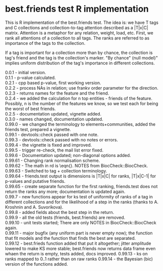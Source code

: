 best.friends test R implementation
===

This is R implementation of the best.friends test.
The idea is: we have T tags and C collections and 
collection-to-tag attention described as a |T|x|C| matrix.
Attention is a metaphor for any relation, weight, load, etc.
First, we rank all attentions of a collection to all tags. 
The ranks are referred to as importance of the tags to the collection.

If a tag is important for a collection more than by chance, 
the collection is tag's friend and the tag is the collection's marker.
"By chance" (null model)" implies uniform distribution of the tag's 
importance in different collections. 

0.0.1 - initial version.  
0.1.1 - p-value calculated.  
0.2.1 - cpp based p-value, first working version.  
0.2.2 - process NAs in relation; use frankv order parameter for the direction.  
0.2.3 - returns names for the feature and the friend.  
0.2.4 - we added the calculation for n top entities - friends of the feature.  
Possibly, n is the number of the features we know, so we test each for being
the worst of best friends.  
0.2.5 - documentation updated, vignette added.  
0.3.0 - names changed, documentation updated.  
0.99.0 - we changed the terminology to elements+communities, added the friends test, prepared a vignette.  
0.99.1 - devtools::check passed with one note.  
0.99.3 - devtools::check passed with no notes or errors.   
0.99.4 - the vignette is fixed and improved.  
0.99.5 - trigger re-check, the mail list error fixed.  
0.99.6 - Documentation updated; non-diagonal options added.   
0.99.61 - Changing rank normalisation scheme.  
0.99.62 - The math in rd is \eqn{}. NOTES from BiocCheck::BiocCheck.  
0.99.63 - Switched to tag + collection terminology.  
0.99.64 - friends.test output is dimensions is |T|x|C| for ranks, |T|x|C-1| for p-values and putative friends.  
0.99.65 - create separate function for the first ranking, friends.test does not return the ranks any more; documentation is updated again.  
0.99.7 - new functions appear for ks test of uniformity  of ranks of a tag in different collections and for the likelihood of a step in the ranks (thanks to A. Kroshnin and A. Suvorikova).  
0.99.8 - added fields about the best step in the return.  
0.99.9 - all the old tests (friends, best.friends) are removed.  
0.99.10 - unit tests started; There are only NOTES in BiocCheck::BiocCheck again.  
0.99.11 - major bugfix (any uniform part is never empty now); the function that fit models and the function that finds the best are separated.  
0.99.12 - best.frieds function added that put it altogether; jitter amplitude lowered to make KS more stable; best.friends now returns data frame even whaen the return is empty, tests added, docs improved. 
0.99.13 - ks on ranks mapped to 0..1 rather than on raw ranks
0.99.14 - the Bayesian (bic) version of the functions added. 